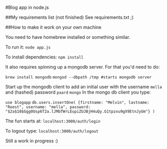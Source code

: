 #Blog app in node.js

##My requirements list (not finished)
See requirements.txt ;)

##How to make it work on your own machine

You need to have homebrew installed or something similar.

To run it:
``node app.js``

To install dependencies:
``npm install``

It also requires spinning up a mongodb server. For that you'd need to do:

``brew install mongodb``
``mongod --dbpath /tmp #starts mongodb server``

Start up the mongodb client to add an initial user with the username `mella` and (hashed) password `paard`
``mongo``
In the mongo db client you type:

``use blogapp``
``db.users.insertOne(
        {firstname: "Melvin", lastname: "Roest", username: "mella", password: "$2a$10$Ggg0Usp6T2a.lJMbTWrLEupiZUJBjH4uQy.G1tpzxu9gX9EtnJyUm"}
)``

The fun starts at:
``localhost:3000/auth/login``

To logout type: `localhost:3000/auth/logout`

Still a work in progress :)
